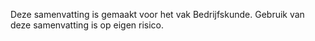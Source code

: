 Deze samenvatting is gemaakt voor het vak Bedrijfskunde. Gebruik van 
deze samenvatting is op eigen risico.
